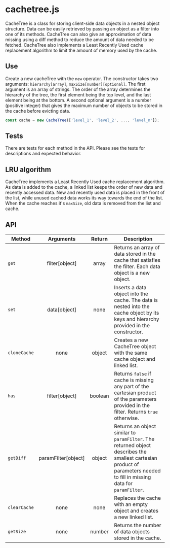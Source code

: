 # cachetree.js

CacheTree is a class for storing client-side data objects 
in a nested object structure. Data can be easily retrieved 
by passing an object as a filter into one of its methods.
CacheTree can also give an approximation of data missing
using a diff method to reduce the amount of data needed
to be fetched. CacheTree also implements a Least Recently
Used cache replacement algorithm to limit the amount of 
memory used by the cache.

## Use

Create a new cacheTree with the `new` operator. The constructor takes
two arguments: `hierarchy[array]`, `maxSize[number][optional]`.
The first argument is an array of strings. The order of the array
determines the hierarchy of the tree, the first element being the 
top level, and the last element being at the bottom. A second optional
argument is a number (positive integer) that gives the maximum number of
objects to be stored in the cache before evicting data.

```javascript
const cache = new CacheTree(['level_1', 'level_2', ..., 'level_n']);
```

## Tests

There are tests for each method in the API. Please see the tests for 
descriptions and expected behavior.

## LRU algorithm

CacheTree implements a Least Recently Used cache replacement algorithm.
As data is added to the cache, a linked list keeps the order of new data
and recently accessed data. New and recently used data is placed in the 
front of the list, while unused cached data works its way towards the 
end of the list. When the cache reaches it's `maxSize`, old data is 
removed from the list and cache.

## API

Method | Arguments | Return | Description
--- | :---: | :---: | ---
`get` | filter[object] | array | Returns an array of data stored in the cache that satisfies the filter. Each data object is a new object.
`set` | data[object] | none | Inserts a data object into the cache. The data is nested into the cache object by its keys and hierarchy provided in the constructor.
`cloneCache` | none | object | Creates a new CacheTree object with the same cache object and linked list.
`has` | filter[object] | boolean | Returns `false` if cache is missing any part of the cartesian product of the parameters provided in the filter. Returns `true` otherwise.
`getDiff` | paramFilter[object] | object | Returns an object similar to `paramFilter`. The returned object describes the smallest cartesian product of parameters needed to fill in missing data for `paramFilter`.
`clearCache` | none | none | Replaces the cache with an empty object and creates a new linked list.
`getSize` | none | number | Returns the number of data objects stored in the cache.